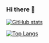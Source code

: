 ### Hi there 👋

[![GitHub stats](https://github-readme-stats.vercel.app/api?username=botekchristophe)](https://github.com/anuraghazra/github-readme-stats)

[![Top Langs](https://github-readme-stats.vercel.app/api/top-langs/?username=botekchristophe)](https://github.com/anuraghazra/github-readme-stats)

<!--
**botekchristophe/botekchristophe** is a ✨ _special_ ✨ repository because its `README.md` (this file) appears on your GitHub profile.

Here are some ideas to get you started:

- 🔭 I’m currently working on ...
- 🌱 I’m currently learning ...
- 👯 I’m looking to collaborate on ...
- 🤔 I’m looking for help with ...
- 💬 Ask me about ...
- 📫 How to reach me: ...
- 😄 Pronouns: ...
- ⚡ Fun fact: ...
-->
